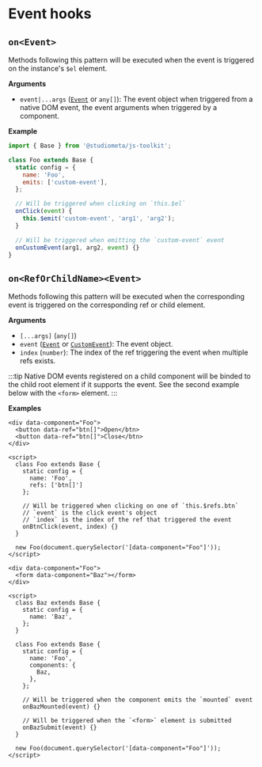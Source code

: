 # Event hooks

## `on<Event>`

Methods following this pattern will be executed when the event is triggered on the instance's `$el` element.

**Arguments**

- `event|...args` ([`Event`](https://developer.mozilla.org/en-US/docs/Web/API/Event) or `any[]`): The event object when triggered from a native DOM event, the event arguments when triggered by a component.

**Example**

```js {10-11,15}
import { Base } from '@studiometa/js-toolkit';

class Foo extends Base {
  static config = {
    name: 'Foo',
    emits: ['custom-event'],
  };

  // Will be triggered when clicking on `this.$el`
  onClick(event) {
    this.$emit('custom-event', 'arg1', 'arg2');
  }

  // Will be triggered when emitting the `custom-event` event
  onCustomEvent(arg1, arg2, event) {}
}
```

## `on<RefOrChildName><Event>`

Methods following this pattern will be executed when the corresponding event is triggered on the corresponding ref or child element.

**Arguments**

- `[...args]` (`any[]`)
- `event` ([`Event`](https://developer.mozilla.org/en-US/docs/Web/API/Event) or [`CustomEvent`](https://developer.mozilla.org/en-US/docs/Web/API/CustomEvent)): The event object.
- `index` (`number`): The index of the ref triggering the event when multiple refs exists.

:::tip
Native DOM events registered on a child component will be binded to the child root element if it supports the event. See the second example below with the `<form>` element.
:::

**Examples**

```html{2-3,13-16}
<div data-component="Foo">
  <button data-ref="btn[]">Open</btn>
  <button data-ref="btn[]">Close</btn>
</div>

<script>
  class Foo extends Base {
    static config = {
      name: 'Foo',
      refs: ['btn[]']
    };

    // Will be triggered when clicking on one of `this.$refs.btn`
    // `event` is the click event's object
    // `index` is the index of the ref that triggered the event
    onBtnClick(event, index) {}
  }

  new Foo(document.querySelector('[data-component="Foo"]'));
</script>
```

```html{2,20-21,23-24}
<div data-component="Foo">
  <form data-component="Baz"></form>
</div>

<script>
  class Baz extends Base {
    static config = {
      name: 'Baz',
    };
  }

  class Foo extends Base {
    static config = {
      name: 'Foo',
      components: {
        Baz,
      },
    };

    // Will be triggered when the component emits the `mounted` event
    onBazMounted(event) {}

    // Will be triggered when the `<form>` element is submitted
    onBazSubmit(event) {}
  }

  new Foo(document.querySelector('[data-component="Foo"]'));
</script>
```
